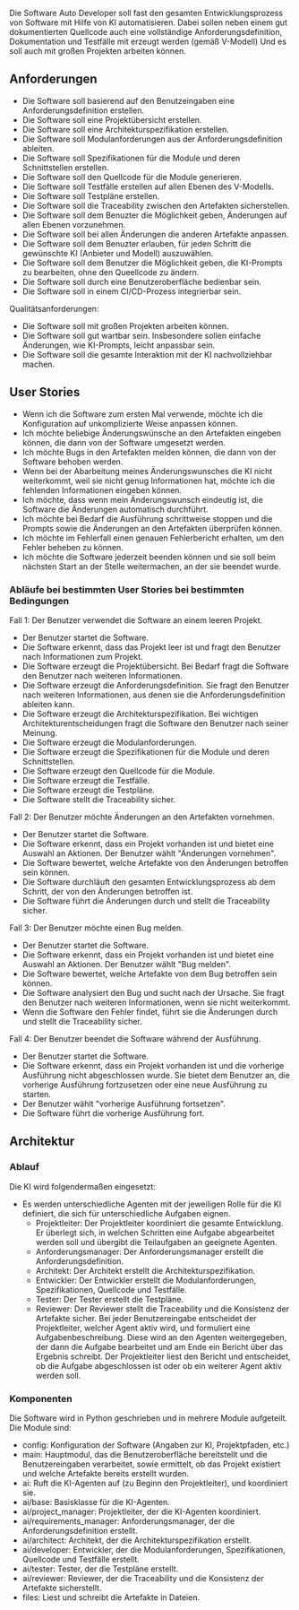 Die Software Auto Developer soll fast den gesamten Entwicklungsprozess von Software mit Hilfe von KI automatisieren. Dabei sollen neben einem gut dokumentierten Quellcode auch eine vollständige Anforderungsdefinition, Dokumentation und Testfälle mit erzeugt werden (gemäß V-Modell) Und es soll auch mit großen Projekten arbeiten können.

## Anforderungen
- Die Software soll basierend auf den Benutzeingaben eine Anforderungsdefinition erstellen.
- Die Software soll eine Projektübersicht erstellen.
- Die Software soll eine Architekturspezifikation erstellen.
- Die Software soll Modulanforderungen aus der Anforderungsdefinition ableiten.
- Die Software soll Spezifikationen für die Module und deren Schnittstellen erstellen.
- Die Software soll den Quellcode für die Module generieren.
- Die Software soll Testfälle erstellen auf allen Ebenen des V-Modells.
- Die Software soll Testpläne erstellen.
- Die Software soll die Traceability zwischen den Artefakten sicherstellen.
- Die Software soll dem Benuzter die Möglichkeit geben, Änderungen auf allen Ebenen vorzunehmen.
- Die Software soll bei allen Änderungen die anderen Artefakte anpassen.
- Die Software soll dem Benuzter erlauben, für jeden Schritt die gewünschte KI (Anbieter und Modell) auszuwählen.
- Die Software soll dem Benutzer die Möglichkeit geben, die KI-Prompts zu bearbeiten, ohne den Queellcode zu ändern.
- Die Software soll durch eine Benutzeroberfläche bedienbar sein.
- Die Software soll in einem CI/CD-Prozess integrierbar sein.

Qualitätsanforderungen:
- Die Software soll mit großen Projekten arbeiten können.
- Die Software soll gut wartbar sein. Insbesondere sollen einfache Änderungen, wie KI-Prompts, leicht anpassbar sein.
- Die Software soll die gesamte Interaktion mit der KI nachvollziehbar machen.


## User Stories
- Wenn ich die Software zum ersten Mal verwende, möchte ich die Konfiguration auf unkomplizierte Weise anpassen können.
- Ich möchte beliebige Änderungswünsche an den Artefakten eingeben können, die dann von der Software umgesetzt werden.
- Ich möchte Bugs in den Artefakten melden können, die dann von der Software behoben werden.
- Wenn bei der Abarbeitung meines Änderungswunsches die KI nicht weiterkommt, weil sie nicht genug Informationen hat, möchte ich die fehlenden Informationen eingeben können.
- Ich möchte, dass wenn mein Änderungswunsch eindeutig ist, die Software die Änderungen automatisch durchführt.
- Ich möchte bei Bedarf die Ausführung schrittweise stoppen und die Prompts sowie die Änderungen an den Artefakten überprüfen können.
- Ich möchte im Fehlerfall einen genauen Fehlerbericht erhalten, um den Fehler beheben zu können.
- Ich möchte die Software jederzeit beenden können und sie soll beim nächsten Start an der Stelle weitermachen, an der sie beendet wurde.

### Abläufe bei bestimmten User Stories bei bestimmten Bedingungen
Fall 1: Der Benutzer verwendet die Software an einem leeren Projekt.
- Der Benutzer startet die Software.
- Die Software erkennt, dass das Projekt leer ist und fragt den Benutzer nach Informationen zum Projekt.
- Die Software erzeugt die Projektübersicht. Bei Bedarf fragt die Software den Benutzer nach weiteren Informationen.
- Die Software erzeugt die Anforderungsdefinition. Sie fragt den Benutzer nach weiteren Informationen, aus denen sie die Anforderungsdefinition ableiten kann.
- Die Software erzeugt die Architekturspezifikation. Bei wichtigen Architekturentscheidungen fragt die Software den Benutzer nach seiner Meinung.
- Die Software erzeugt die Modulanforderungen.
- Die Software erzeugt die Spezifikationen für die Module und deren Schnittstellen.
- Die Software erzeugt den Quellcode für die Module.
- Die Software erzeugt die Testfälle.
- Die Software erzeugt die Testpläne.
- Die Software stellt die Traceability sicher.

Fall 2: Der Benutzer möchte Änderungen an den Artefakten vornehmen.
- Der Benutzer startet die Software.
- Die Software erkennt, dass ein Projekt vorhanden ist und bietet eine Auswahl an Aktionen. Der Benutzer wählt "Änderungen vornehmen".
- Die Software bewertet, welche Artefakte von den Änderungen betroffen sein können.
- Die Software durchläuft den gesamten Entwicklungsprozess ab dem Schritt, der von den Änderungen betroffen ist.
- Die Software führt die Änderungen durch und stellt die Traceability sicher.

Fall 3: Der Benutzer möchte einen Bug melden.
- Der Benutzer startet die Software.
- Die Software erkennt, dass ein Projekt vorhanden ist und bietet eine Auswahl an Aktionen. Der Benutzer wählt "Bug melden".
- Die Software bewertet, welche Artefakte von dem Bug betroffen sein können.
- Die Software analysiert den Bug und sucht nach der Ursache. Sie fragt den Benutzer nach weiteren Informationen, wenn sie nicht weiterkommt.
- Wenn die Software den Fehler findet, führt sie die Änderungen durch und stellt die Traceability sicher.

Fall 4: Der Benutzer beendet die Software während der Ausführung.
- Der Benutzer startet die Software.
- Die Software erkennt, dass ein Projekt vorhanden ist und die vorherige Ausführung nicht abgeschlossen wurde. Sie bietet dem Benutzer an, die vorherige Ausführung fortzusetzen oder eine neue Ausführung zu starten.
- Der Benutzer wählt "vorherige Ausführung fortsetzen".
- Die Software führt die vorherige Ausführung fort.


## Architektur

### Ablauf
Die KI wird folgendermaßen eingesetzt:
- Es werden unterschiedliche Agenten mit der jeweiligen Rolle für die KI definiert, die sich für unterschiedliche Aufgaben eignen.
  - Projektleiter: Der Projektleiter koordiniert die gesamte Entwicklung. Er überlegt sich, in welchen Schritten eine Aufgabe abgearbeitet werden soll und übergibt die Teilaufgaben an geeignete Agenten.
  - Anforderungsmanager: Der Anforderungsmanager erstellt die Anforderungsdefinition.
  - Architekt: Der Architekt erstellt die Architekturspezifikation.
  - Entwickler: Der Entwickler erstellt die Modulanforderungen, Spezifikationen, Quellcode und Testfälle.
  - Tester: Der Tester erstellt die Testpläne.
  - Reviewer: Der Reviewer stellt die Traceability und die Konsistenz der Artefakte sicher.
Bei jeder Benutzereingabe entscheidet der Projektleiter, welcher Agent aktiv wird, und formuliert eine Aufgabenbeschreibung. Diese wird an den Agenten weitergegeben, der dann die Aufgabe bearbeitet und am Ende ein Bericht über das Ergebnis schreibt. Der Projektleiter liest den Bericht und entscheidet, ob die Aufgabe abgeschlossen ist oder ob ein weiterer Agent aktiv werden soll.



### Komponenten

Die Software wird in Python geschrieben und in mehrere Module aufgeteilt. Die Module sind:
- config: Konfiguration der Software (Angaben zur KI, Projektpfaden, etc.)
- main: Hauptmodul, das die Benutzeroberfläche bereitstellt und die Benutzereingaben verarbeitet, sowie ermittelt, ob das Projekt existiert und welche Artefakte bereits erstellt wurden.
- ai: Ruft die KI-Agenten auf (zu Beginn den Projektleiter), und koordiniert sie.
- ai/base: Basisklasse für die KI-Agenten.
- ai/project_manager: Projektleiter, der die KI-Agenten koordiniert.
- ai/requirements_manager: Anforderungsmanager, der die Anforderungsdefinition erstellt.
- ai/architect: Architekt, der die Architekturspezifikation erstellt.
- ai/developer: Entwickler, der die Modulanforderungen, Spezifikationen, Quellcode und Testfälle erstellt.
- ai/tester: Tester, der die Testpläne erstellt.
- ai/reviewer: Reviewer, der die Traceability und die Konsistenz der Artefakte sicherstellt.
- files: Liest und schreibt die Artefakte in Dateien.